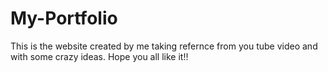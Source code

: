 # My-Portfolio
This is the website created by me taking refernce from you tube video and with some crazy ideas. Hope you all like it!!
